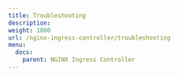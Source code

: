 ```yaml
---
title: Troubleshooting
description:
weight: 1800
url: /nginx-ingress-controller/troubleshooting
menu:
  docs:
    parent: NGINX Ingress Controller
---
```

